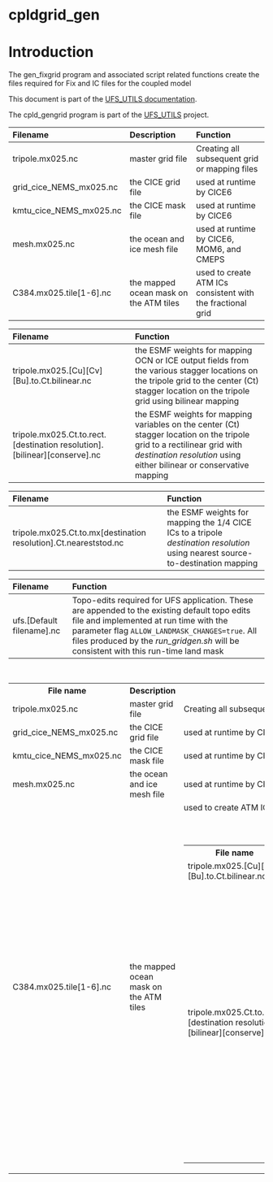 # cpldgrid_gen

# Introduction

The gen_fixgrid program and associated script related functions create
the files required for Fix and IC files for the coupled model

This document is part of the <a href="../index.html">UFS_UTILS
documentation</a>.

The cpld_gengrid program is part of the
[UFS_UTILS](https://github.com/ufs-community/UFS_UTILS) project.


| Filename                | Description                            | Function |
| :---------------------- | :------------------------------------- | :------- |
| tripole.mx025.nc        | master grid file                       | Creating all subsequent grid or mapping files |
| grid_cice_NEMS_mx025.nc | the CICE grid file                     | used at runtime by CICE6 |
| kmtu_cice_NEMS_mx025.nc | the CICE mask file                     | used at runtime by CICE6 |
| mesh.mx025.nc           | the ocean and ice mesh file            | used at runtime by CICE6, MOM6, and CMEPS |
| C384.mx025.tile[1-6].nc | the mapped ocean mask on the ATM tiles | used to create ATM ICs consistent with the fractional grid |



| Filename                                                                  | Function     |
| :------------------------------------------------------------------------ | :----------- |
| tripole.mx025.[Cu][Cv][Bu].to.Ct.bilinear.nc                              | the ESMF weights for mapping OCN or ICE output fields from the various stagger locations on the tripole grid to the center (Ct) stagger location on the tripole grid using bilinear mapping |
| tripole.mx025.Ct.to.rect.[destination resolution].[bilinear][conserve].nc | the ESMF weights for mapping variables on the center (Ct) stagger location on the tripole grid to a rectilinear grid with *destination resolution* using either bilinear or conservative mapping | 


| Filename                                                                  | Function     |
| :------------------------------------------------------------------------ | :----------- |
| tripole.mx025.Ct.to.mx[destination resolution].Ct.neareststod.nc          | the ESMF weights for mapping the 1/4 CICE ICs to a tripole *destination resolution* using nearest source-to-destination mapping |


| Filename                                                                  | Function     |
| :------------------------------------------------------------------------ | :----------- |
| ufs.[Default filename].nc                                                 | Topo-edits required for UFS application. These are appended to the existing default topo edits file and implemented at run time with the parameter flag ``ALLOW_LANDMASK_CHANGES=true``. All files produced by the *run_gridgen.sh* will be consistent  with this run-time land mask |


<table>
<caption id="multi_row">Output files for 1/4 deg</caption>
<tr><th>File name                      <th>Description                              <th>Function
<tr><td row=1>tripole.mx025.nc         <td>master grid file                         <td>Creating all subsequent grid or mapping files
<tr><td row=2>grid_cice_NEMS_mx025.nc  <td>the CICE grid file                       <td>used at runtime by CICE6
<tr><td row=3>kmtu_cice_NEMS_mx025.nc  <td>the CICE mask file                       <td>used at runtime by CICE6
<tr><td row=4>mesh.mx025.nc            <td>the ocean and ice mesh file              <td>used at runtime by CICE6, MOM6, and CMEPS
<tr><td row=5>C384.mx025.tile[1-6].nc  <td>the mapped ocean mask on the ATM tiles   <td>used to create ATM ICs consistent with the fractional grid
<table>
    
<table>
<caption id="multi_row">Optional post-weights files for 1/4deg</caption>
<tr><th>File name                                                                       <th>Function
<tr><td row=1>tripole.mx025.[Cu][Cv][Bu].to.Ct.bilinear.nc                              <td>the ESMF weights for mapping OCN or ICE output fields from the various stagger locations on the tripole grid to the center (Ct) stagger location on the tripole grid using bilinear mapping
<tr><td row=2>tripole.mx025.Ct.to.rect.[destination resolution].[bilinear][conserve].nc <td>the ESMF weights for mapping variables on the center (Ct) stagger location on the tripole grid to a rectilinear grid with *destination resolution* using either bilinear or conservative mapping
<table>
    
<table>
<caption id="multi_row">Output files for CICE6 IC creation at tripole destination resolution</caption>
<tr><th>File name                                                               <th>Function
<tr><td row=1>tripole.mx025.Ct.to.mx[destination resolution].Ct.neareststod.nc  <td>the ESMF weights for mapping the 1/4 CICE ICs to a tripole *destination resolution* using nearest source-to-destination mapping
<table>
    
<table>
<caption id="multi_row">Output files for run-time modification of MOM6 land mask</caption>
<tr><th>File name                       <th>Function
<tr><td row=1>ufs.[Default filename].nc <td>Topo-edits required for UFS application. These are appended to the existing default topo edits file and implemented at run time with the parameter flag ``ALLOW_LANDMASK_CHANGES=true``. All files produced by the *run_gridgen.sh* will be consistent  with this run-time land mask.
<table>
